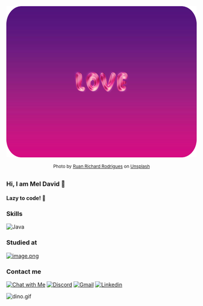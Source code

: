 <div align="center">
  <a href="https://meruuuuooo.github.io/">
    <img alt="Translate" src="ruan-richard-rodrigues-yoOrRjNa7qY-unsplash-modified.png" width="850px" height="400px"/>
  </a>
</div>
<p align="center">
  <sup>Photo by <a href="https://unsplash.com/photos/a-pink-and-purple-background-with-the-word-love-yoOrRjNa7qY?utm_content=creditShareLink&utm_medium=referral&utm_source=unsplash">Ruan Richard Rodrigues</a> on <a href="https://unsplash.com/photos/a-close-up-of-a-pink-and-blue-liquid-hNrd99q5peI?utm_content=creditCopyText&utm_medium=referral&utm_source=unsplash">Unsplash</a></sup>
</p>

### Hi, I am Mel David 👋
#### Lazy to code! 🥲

### Skills
![Java](https://img.shields.io/static/v1?style=for-the-badge&message=Java&color=bd9117&logo=openjdk&logoColor=FFFFFF&label=)

### Studied at
[![image.png](https://i.postimg.cc/vH1bFSZW/image.png)](https://apply.tcc.edu.ph/)

### Contact me
[![Chat with Me](https://img.shields.io/badge/Telegram-2CA5E0?style=for-the-badge&logo=telegram&logoColor=white)](https://t.me/Uremmmm)
[![Discord](https://img.shields.io/badge/Discord-7289DA?style=for-the-badge&logo=discord&logoColor=white)](https://discord.com/users/855391289461964822)
[![Gmail](https://img.shields.io/badge/Gmail-D14836?style=for-the-badge&logo=gmail&logoColor=white)](mailto:Mailem.meldavid@gmail.com)
[![Linkedin](https://img.shields.io/badge/LinkedIn-0077B5?style=for-the-badge&logo=linkedin&logoColor=white)](https://www.linkedin.com/in/mel-david-mailem-5035a32b0/)

<div>
  <img data-target="animated-image.replacedImage" alt="dino.gif" class="AnimatedImagePlayer-animatedImage" src="https://github.com/saadeghi/saadeghi/raw/master/dino.gif" style="display: block; opacity: 1;" width="850px">
</div>


